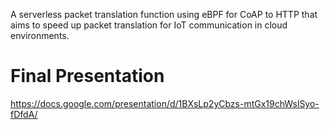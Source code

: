 A serverless packet translation function using eBPF for CoAP to HTTP that aims to speed up packet translation for IoT communication in cloud environments.
# Final Presentation
https://docs.google.com/presentation/d/1BXsLp2yCbzs-mtGx19chWslSyo-fDfdA/
